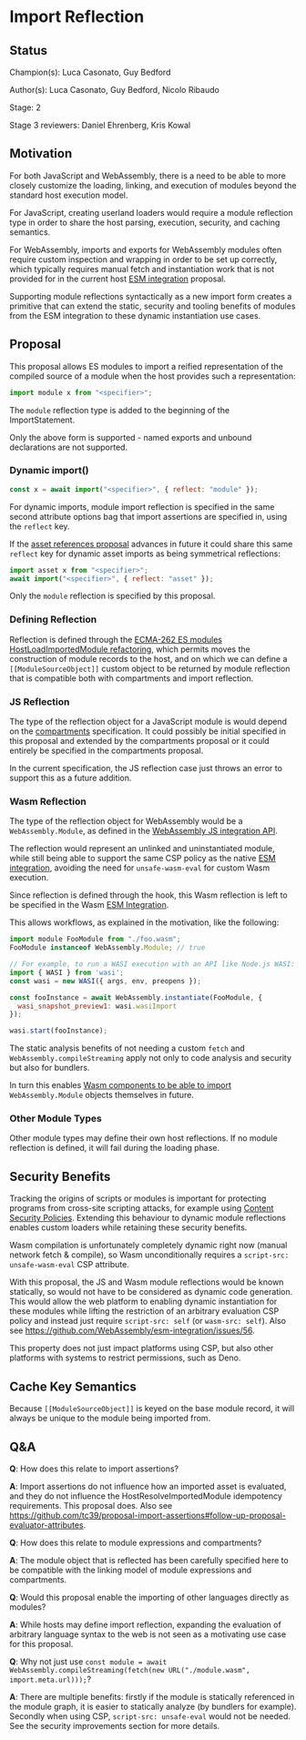 # Import Reflection

## Status

Champion(s): Luca Casonato, Guy Bedford

Author(s): Luca Casonato, Guy Bedford, Nicolo Ribaudo

Stage: 2

Stage 3 reviewers: Daniel Ehrenberg, Kris Kowal

## Motivation

For both JavaScript and WebAssembly, there is a need to be able to more closely
customize the loading, linking, and execution of modules beyond the standard
host execution model.

For JavaScript, creating userland loaders would require a module reflection type
in order to share the host parsing, execution, security, and caching semantics.

For WebAssembly, imports and exports for WebAssembly modules often require custom
inspection and wrapping in order to be set up correctly, which typically requires
manual fetch and instantiation work that is not provided for in the current host
[ESM integration][wasm-esm] proposal.

Supporting module reflections syntactically as a new import form creates a
primitive that can extend the static, security and tooling benefits of modules
from the ESM integration to these dynamic instantiation use cases.

## Proposal

This proposal allows ES modules to import a reified representation of the
compiled source of a module when the host provides such a representation:

```js
import module x from "<specifier>";
```

The `module` reflection type is added to the beginning of the ImportStatement.

Only the above form is supported - named exports and unbound declarations are
not supported.

### Dynamic import()

```js
const x = await import("<specifier>", { reflect: "module" });
```

For dynamic imports, module import reflection is specified in the same second
attribute options bag that import assertions are specified in, using the
`reflect` key.

If the [asset references proposal][] advances in future it could share this same
`reflect` key for dynamic asset imports as being symmetrical reflections:

```js
import asset x from "<specifier>";
await import("<specifier>", { reflect: "asset" });
```

Only the `module` reflection is specified by this proposal.

### Defining Reflection

Reflection is defined through the [ECMA-262 ES modules HostLoadImportedModule refactoring][],
which permits moves the construction of module records to the host, and on which
we can define a `[[ModuleSourceObject]]` custom object to be returned by module reflection that is
compatible both with compartments and import reflection.

### JS Reflection

The type of the reflection object for a JavaScript module is would depend
on the [compartments][] specification. It could possibly be initial specified
in this proposal and extended by the compartments proposal or it could entirely
be specified in the compartments proposal.

In the current specification, the JS reflection case just throws an error
to support this as a future addition.

### Wasm Reflection

The type of the reflection object for WebAssembly would be a
`WebAssembly.Module`, as defined in the [WebAssembly JS integration
API][wasm-js-api].

The reflection would represent an unlinked and uninstantiated module, while
still being able to support the same CSP policy as the native [ESM
integration][wasm-esm], avoiding the need for `unsafe-wasm-eval` for custom Wasm
execution.

Since reflection is defined through the hook, this Wasm reflection is left to
be specified in the Wasm [ESM Integration][wasm-esm].

This allows workflows, as explained in the motivation, like the following:

```js
import module FooModule from "./foo.wasm";
FooModule instanceof WebAssembly.Module; // true

// For example, to run a WASI execution with an API like Node.js WASI:
import { WASI } from 'wasi';
const wasi = new WASI({ args, env, preopens });

const fooInstance = await WebAssembly.instantiate(FooModule, {
  wasi_snapshot_preview1: wasi.wasiImport
});

wasi.start(fooInstance);
```

The static analysis benefits of not needing a custom `fetch` and
`WebAssembly.compileStreaming` apply not only to code analysis and security
but also for bundlers.

In turn this enables [Wasm components to be able to import][]
`WebAssembly.Module` objects themselves in future.

### Other Module Types

Other module types may define their own host reflections. If no module reflection
is defined, it will fail during the loading phase.

## Security Benefits

Tracking the origins of scripts or modules is important for protecting programs
from cross-site scripting attacks, for example using [Content Security
Policies][CSP]. Extending this behaviour to dynamic module reflections enables
custom loaders while retaining these security benefits.

Wasm compilation is unfortunately completely dynamic right now (manual network
fetch & compile), so Wasm unconditionally requires a
`script-src: unsafe-wasm-eval` CSP attribute.

With this proposal, the JS and Wasm module reflections would be known statically,
so would not have to be considered as dynamic code generation. This would allow
the web platform to enabling dynamic instantiation for these modules while
lifting the restriction of an arbitrary evaluation CSP policy and instead just
require `script-src: self` (or `wasm-src: self`). Also see
https://github.com/WebAssembly/esm-integration/issues/56.

This property does not just impact platforms using CSP, but also other platforms
with systems to restrict permissions, such as Deno.

## Cache Key Semantics

Because `[[ModuleSourceObject]]` is keyed on the base module record, it will always
be unique to the module being imported from.

## Q&A

**Q**: How does this relate to import assertions?

**A**: Import assertions do not influence how an imported asset is evaluated,
and they do not influence the HostResolveImportedModule idempotency
requirements. This proposal does. Also see
https://github.com/tc39/proposal-import-assertions#follow-up-proposal-evaluator-attributes.

**Q**: How does this relate to module expressions and compartments?

**A**: The module object that is reflected has been carefully specified here to be
compatible with the linking model of module expressions and compartments.

**Q**: Would this proposal enable the importing of other languages directly as
modules?

**A**: While hosts may define import reflection, expanding the evaluation of
arbitrary language syntax to the web is not seen as a motivating use case for
this proposal.

**Q**: Why not just use `const module = await
WebAssembly.compileStreaming(fetch(new URL("./module.wasm",
import.meta.url)));`?

**A**: There are multiple benefits: firstly if the module is statically
referenced in the module graph, it is easier to statically analyze (by bundlers
for example). Secondly when using CSP, `script-src: unsafe-eval` would not be
needed. See the security improvements section for more details.

[CSP]:
    https://developer.mozilla.org/en-US/docs/Web/HTTP/Headers/Content-Security-Policy
[ECMA-262 ES modules HostLoadImportedModule refactoring]:
    https://github.com/tc39/ecma262/pull/2905
[Wasm components to be able to import]:
    https://github.com/WebAssembly/component-model/blob/main/design/mvp/Explainer.md#ESM-integration
[Wasm module object]:
    https://webassembly.github.io/spec/js-api/index.html#modules
[asset references proposal]: https://github.com/tc39/proposal-asset-references
[compartments]: https://github.com/tc39/proposal-compartments
[module-linking]:
    https://github.com/WebAssembly/module-linking/blob/main/proposals/module-linking/Binary.md#import-section-updates
[module expressions]: https://github.com/tc39/proposal-module-expressions
[wasm-js-api]: https://webassembly.github.io/spec/js-api/#modules
[wasm-esm]:
    https://github.com/WebAssembly/esm-integration/tree/master/proposals/esm-integration
